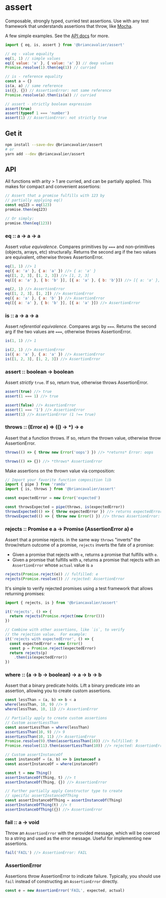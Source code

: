 # assert

Composable, strongly typed, curried test assertions. Use with any test framework that understands assertions that throw, like [Mocha](https://mochajs.org).

A few simple examples. See the [API docs](#API) for more.

```js
import { eq, is, assert } from '@briancavalier/assert'

// eq - value equality
eq(1, 1) // simple values
eq({ value: 'a' }, { value: 'a' }) // deep values
Promise.resolve(1).then(eq(1)) // curried

// is - reference equality
const a = {}
is(a, a) // same reference
is({}, {}) // AssertionError: not same reference
Promise.resolve(a).then(is(a)) // curried

// assert - strictly boolean expression
assert(true)
assert(typeof 1 === 'number')
assert(1) // AssertionError: not strictly true
```

## Get it

```sh
npm install --save-dev @briancavalier/assert
# or
yarn add --dev @briancavalier/assert
```

## API

All functions with arity > 1 are curried, and can be partially applied.  This makes for compact and convenient assertions:
 
```js
// Assert that a promise fulfills with 123 by
// partially applying eq()
const eq123 = eq(123)
promise.then(eq123)

// Or simply:
promise.then(eq(123))
```

### eq :: a &rarr; a &rarr; a

Assert _value equivalence_.  Compares primitives by `===` and non-primitives (objects, arrays, etc) structurally.  Returns the second arg if the two values are equivalent, otherwise throws AssertionError.

```js
eq(1, 1) //> 1
eq({ a: 'a' }, { a: 'a' }) //> { a: 'a' }
eq([1, 2, 3], [1, 2, 3]) //> [1, 2, 3]
eq([{ a: 'a' }, { b: 'b' }], [{ a: 'a' }, { b: 'b'}]) //> [{ a: 'a' }, { b: 'b'}]

eq(2, 1) //> AssertionError
eq([1, 2, 3], [1, 2]) //> AssertionError
eq({ a: 'a' }, { a: 'b' }) //> AssertionError
eq([{ a: 'a' }, { b: 'b' }], [{ a: 'a' }]) //> AssertionError
```

### is :: a &rarr; a &rarr; a

Assert _referential equivalence_.  Compares args by `===`.  Returns the second arg if the two values are `===`, otherwise throws AssertionError.

```js
is(1, 1) //> 1

is(2, 1) //> AssertionError
is({ a: 'a' }, { a: 'a' }) //> AssertionError
is([1, 2, 3], [1, 2, 3]) //> AssertionError
```

### assert :: boolean &rarr; boolean

Assert _strictly_ `true`. If so, return true, otherwise throws AssertionError.

```js
assert(true) //> true
assert(1 === 1) //> true

assert(false) //> AssertionError
assert(1 === '1') //> AssertionError
assert(1) //> AssertionError (1 !== true)
```

### throws :: (Error e) &rArr; (() &rarr; *) &rarr; e

Assert that a function throws.  If so, return the thrown value, otherwise throw AssertionError.

```js
throws(() => { throw new Error('oops') }) //> *returns* Error: oops

throws(() => {}) //> *throws* AssertionError
```

Make assertions on the thrown value via composition:

```js
// Import your favorite function composition lib
import { pipe } from 'ramda'
import { is, throws } from '@briancavalier/assert'

const expectedError = new Error('expected')

const throwsExpected = pipe(throws, is(expectedError))
throwsExpected(() => { throw expectedError }) //> returns expectedError
throwsExpected(() => { throw new Error() }) //> throws AssertionError: not same reference 
```

### rejects :: Promise e a &rarr; Promise (AssertionError a) e

Assert that a promise rejects.  in the same way `throws` "inverts" the throw/return outcome of a promise, `rejects` inverts the fate of a promise:

- Given a promise that rejects with `e`, returns a promise that fulfills with `e`.
- Given a promise that fulfills with `a`, returns a promise that rejects with an `AssertionError` whose `actual` value is `a`

```js
rejects(Promise.reject(e)) // fulfilled: e
rejects(Promise.resolve()) // rejected: AssertionError
```

It's simple to verify rejected promises using a test framework that allows returning promises:

```js
import { rejects, is } from '@briancavalier/assert'

it('rejects', () => {
  return rejects(Promise.reject(new Error()))
})

// Combine with other assertions, like `is`, to verify
// the rejection value.  For example:
it('rejects with expectedError', () => {
  const expectedError = new Error()
  const p = Promise.reject(expectedError)
  return rejects(p)
    .then(is(expectedError))
})
```

### where :: (a &rarr; b &rarr; boolean) &rarr; a &rarr; b &rarr; b

Assert that a binary predicate holds.  Lift a binary predicate into an assertion, allowing you to create custom assertions.

```js
const lessThan = (a, b) => b < a
where(lessThan, 10, 9) //> 9
where(lessThan, 10, 11) //> AssertionError

// Partially apply to create custom assertions
// Custom assertLessThan
const assertLessThan = where(lessThan)
assertLessThan(10, 9) //> 9
assertLessThan(10, 11) //> AssertionError
Promise.resolve(9).then(assertLessThan(10)) //> fulfilled: 9
Promise.resolve(11).then(assertLessThan(10)) //> rejected: AssertionError

// Custom assertInstanceOf
const instanceOf = (a, b) => b instanceof a
const assertInstanceOf = where(instanceOf)

const t = new Thing()
assertInstanceOf(Thing, t) //> t
assertInstanceOf(Thing, {}) //> AssertionError

// Further partially apply Constructor type to create
// specific assertInstanceOfThing
const assertInstanceOfThing = assertInstanceOf(Thing) 
assertInstanceOfThing(t) //> t
assertInstanceOfThing({}) //> AssertionError
```

### fail :: a &rarr; void

Throw an `AssertionError` with the provided message, which will be coerced to a string and used as the error message. Useful for implementing new assertions.

```js
fail('FAIL') //> AssertionError: FAIL
```

### AssertionError

Assertions throw AssertionError to indicate failure.  Typically, you should use `fail` instead of constructing an `AssertionError` directly. 

```js
const e = new AssertionError('FAIL', expected, actual)
```
